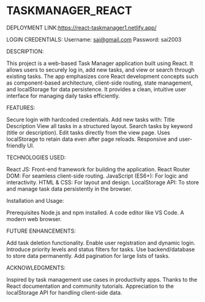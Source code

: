 # TASKMANAGER_REACT

DEPLOYMENT LINK:https://react-taskmanager1.netlify.app/

LOGIN CREDENTIALS:
Username: sai@gmail.com
Password: sai2003

DESCRIPTION:

This project is a web-based Task Manager application built using React. It allows users to securely log in, add new tasks, and view or search through existing tasks. The app emphasizes core React development concepts such as component-based architecture, client-side routing, state management, and localStorage for data persistence. It provides a clean, intuitive user interface for managing daily tasks efficiently.



FEATURES:

Secure login with hardcoded credentials.
Add new tasks with:
Title
Description
View all tasks in a structured layout.
Search tasks by keyword (title or description).
Edit tasks directly from the view page.
Uses localStorage to retain data even after page reloads.
Responsive and user-friendly UI.


TECHNOLOGIES USED:

React JS: Front-end framework for building the application.
React Router DOM: For seamless client-side routing.
JavaScript (ES6+): For logic and interactivity.
HTML & CSS: For layout and design.
LocalStorage API: To store and manage task data persistently in the browser.


Installation and Usage:

Prerequisites
Node.js and npm installed.
A code editor like VS Code.
A modern web browser.


FUTURE ENHANCEMENTS:

Add task deletion functionality.
Enable user registration and dynamic login.
Introduce priority levels and status filters for tasks.
Use backend/database to store data permanently.
Add pagination for large lists of tasks.


ACKNOWLEDGMENTS:

Inspired by task management use cases in productivity apps.
Thanks to the React documentation and community tutorials.
Appreciation to the localStorage API for handling client-side data.
